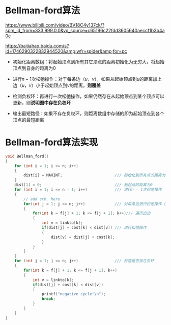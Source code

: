 # Bellman-ford算法
<https://www.bilibili.com/video/BV18C4y137ck/?spm_id_from=333.999.0.0&vd_source=c65196c22fdd3605640aeccf1b3b4a0e>

<https://baijiahao.baidu.com/s?id=1746290322832944520&amp;wfr=spider&amp;for=pc>

* 初始化距离数组：将起始顶点到所有其它顶点的距离初始化为无穷大，将起始顶点到自身的距离为0

* 进行$n - 1$次松弛操作：对于每条边$（u，v）$，如果从起始顶点到$u$的距离加上边$（u，v）$小于起始顶点到$v$的距离，**则覆盖**

* 检测负权环：再进行一次松弛操作，如果仍然存在从起始顶点到某个顶点可以更新，则**说明图中存在负权环**

* 输出最短路径：如果不存在负权环，则距离数组中存储的即为起始顶点到各个顶点的最短距离

# Bellman-ford算法实现

```c
void Bellman_ford()
{
	for (int i = 1; i <= n; i++)
	{
		dist[i] = MAXINT;						/// 初始化到所有点的距离为无穷大
	}
	dist[1] = 0;								/// 到起点的距离为0
	for (int i = 1; i <= n - 1; i++)			/// 进行n - 1次松弛操作
	{
		// add sth. here
		for(int j = 1; j <= n; j++)				/// 对每条边进行松弛操作（遍历顶点的出边）
		{
			for(int k = f[j] + 1; k <= f[j + 1]; k++)/// 遍历出边
			{
				int v = linkto[k];
				if(dist[j] + cost[k] < dist[v])	/// 进行松弛操作
				{
					dist[v] = dist[j] + cost[k];
				}
			}
		}
	}
	for (int j = 1; j <= n; j++)				/// 检查是否存在负环
	{
		for(int k = f[j] + 1; k <= f[j + 1]; k++)
		{
			int v = linkto[k];
			if(dist[j] + cost[k] < dist[v])
			{
				printf("negative cycle!\n");
				break;
			}
		}
	}
}
```